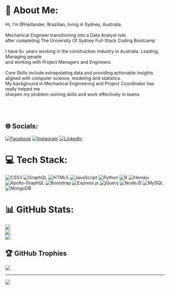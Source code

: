 # 💫 About Me:
Hi, I’m @Haillander, Brazilian, living in Sydney, Australia.<br><br>Mechanical Engineer transitioning into a Data Analyst role <br>after completing The University Of Sydney Full-Stack Coding Bootcamp<br><br>I have 6+ years working in the construction industry in Australia. Leading, Managing people <br>and working with Project Managers and Engineers. <br><br>Core Skills include extrapolating data and providing actionable insights aligned with computer science, modeling and statistics.<br>My background in Mechanical Engineering and Project Coordinator has really helped me <br>sharpen my problem-solving skills and work effectively in teams<br><br><br><br>


## 🌐 Socials:
[![Facebook](https://img.shields.io/badge/Facebook-%231877F2.svg?logo=Facebook&logoColor=white)](https://facebook.com/https://www.facebook.com/haillandervianna) [![Instagram](https://img.shields.io/badge/Instagram-%23E4405F.svg?logo=Instagram&logoColor=white)](https://instagram.com/https://www.instagram.com/haillanderviana/) [![LinkedIn](https://img.shields.io/badge/LinkedIn-%230077B5.svg?logo=linkedin&logoColor=white)](https://linkedin.com/in/https://www.linkedin.com/in/haillanderviana/) 

# 💻 Tech Stack:
![CSS3](https://img.shields.io/badge/css3-%231572B6.svg?style=for-the-badge&logo=css3&logoColor=white) ![GraphQL](https://img.shields.io/badge/-GraphQL-E10098?style=for-the-badge&logo=graphql&logoColor=white) ![HTML5](https://img.shields.io/badge/html5-%23E34F26.svg?style=for-the-badge&logo=html5&logoColor=white) ![JavaScript](https://img.shields.io/badge/javascript-%23323330.svg?style=for-the-badge&logo=javascript&logoColor=%23F7DF1E) ![Python](https://img.shields.io/badge/python-3670A0?style=for-the-badge&logo=python&logoColor=ffdd54) ![R](https://img.shields.io/badge/r-%23276DC3.svg?style=for-the-badge&logo=r&logoColor=white) ![Heroku](https://img.shields.io/badge/heroku-%23430098.svg?style=for-the-badge&logo=heroku&logoColor=white) ![Apollo-GraphQL](https://img.shields.io/badge/-ApolloGraphQL-311C87?style=for-the-badge&logo=apollo-graphql) ![Bootstrap](https://img.shields.io/badge/bootstrap-%23563D7C.svg?style=for-the-badge&logo=bootstrap&logoColor=white) ![Express.js](https://img.shields.io/badge/express.js-%23404d59.svg?style=for-the-badge&logo=express&logoColor=%2361DAFB) ![jQuery](https://img.shields.io/badge/jquery-%230769AD.svg?style=for-the-badge&logo=jquery&logoColor=white) ![NodeJS](https://img.shields.io/badge/node.js-6DA55F?style=for-the-badge&logo=node.js&logoColor=white) ![MySQL](https://img.shields.io/badge/mysql-%2300f.svg?style=for-the-badge&logo=mysql&logoColor=white) ![MongoDB](https://img.shields.io/badge/MongoDB-%234ea94b.svg?style=for-the-badge&logo=mongodb&logoColor=white)
# 📊 GitHub Stats:
![](https://github-readme-stats.vercel.app/api?username=Haillander&theme=dark&hide_border=true&include_all_commits=false&count_private=false)<br/>
![](https://github-readme-streak-stats.herokuapp.com/?user=Haillander&theme=dark&hide_border=true)<br/>
![](https://github-readme-stats.vercel.app/api/top-langs/?username=Haillander&theme=dark&hide_border=true&include_all_commits=false&count_private=false&layout=compact)

## 🏆 GitHub Trophies
![](https://github-profile-trophy.vercel.app/?username=Haillander&theme=radical&no-frame=false&no-bg=false&margin-w=4)

---
[![](https://visitcount.itsvg.in/api?id=Haillander&icon=0&color=0)](https://visitcount.itsvg.in)

<!-- Proudly created with GPRM ( https://gprm.itsvg.in ) -->

